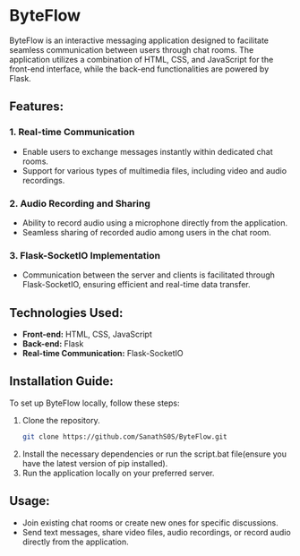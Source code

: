 # ByteFlow

ByteFlow is an interactive messaging application designed to facilitate seamless communication between users through chat rooms. The application utilizes a combination of HTML, CSS, and JavaScript for the front-end interface, while the back-end functionalities are powered by Flask.

## Features:

### 1. Real-time Communication
- Enable users to exchange messages instantly within dedicated chat rooms.
- Support for various types of multimedia files, including video and audio recordings.

### 2. Audio Recording and Sharing
- Ability to record audio using a microphone directly from the application.
- Seamless sharing of recorded audio among users in the chat room.

### 3. Flask-SocketIO Implementation
- Communication between the server and clients is facilitated through Flask-SocketIO, ensuring efficient and real-time data transfer.

## Technologies Used:
- **Front-end:** HTML, CSS, JavaScript
- **Back-end:** Flask
- **Real-time Communication:** Flask-SocketIO

## Installation Guide:
To set up ByteFlow locally, follow these steps:
1. Clone the repository.
    ```bash
    git clone https://github.com/SanathS0S/ByteFlow.git
    ```
2. Install the necessary dependencies or run the script.bat file(ensure you have the latest version of pip installed).
3. Run the application locally on your preferred server.

## Usage:
- Join existing chat rooms or create new ones for specific discussions.
- Send text messages, share video files, audio recordings, or record audio directly from the application.


